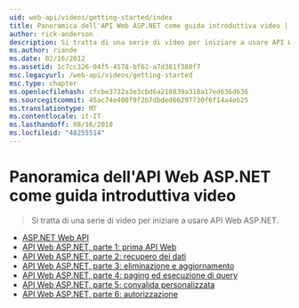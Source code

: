 ```yaml
---
uid: web-api/videos/getting-started/index
title: Panoramica dell'API Web ASP.NET come guida introduttiva video | Microsoft Docs
author: rick-anderson
description: Si tratta di una serie di video per iniziare a usare API Web ASP.NET.
ms.author: riande
ms.date: 02/16/2012
ms.assetid: 1c7cc326-04f5-4578-bf62-a7d381f380f7
msc.legacyurl: /web-api/videos/getting-started
msc.type: chapter
ms.openlocfilehash: cfcbe3732a3e3cbd6a210839a318a17ed636d636
ms.sourcegitcommit: 45ac74e400f9f2b7dbded66297730f6f14a4eb25
ms.translationtype: MT
ms.contentlocale: it-IT
ms.lasthandoff: 08/16/2018
ms.locfileid: "48255514"
---
```

<a name="aspnet-web-api-overview-and-getting-started-videos"></a>Panoramica dell'API Web ASP.NET come guida introduttiva video
====================
> Si tratta di una serie di video per iniziare a usare API Web ASP.NET.


- [ASP.NET Web API](aspnet-web-api.md)
- [API Web ASP.NET, parte 1: prima API Web](your-first-web-api.md)
- [API Web ASP.NET, parte 2: recupero dei dati](getting-data.md)
- [API Web ASP.NET, parte 3: eliminazione e aggiornamento](delete-and-update.md)
- [API Web ASP.NET, parte 4: paging ed esecuzione di query](paging-and-querying.md)
- [API Web ASP.NET, parte 5: convalida personalizzata](custom-validation.md)
- [API Web ASP.NET, parte 6: autorizzazione](authorization.md)
